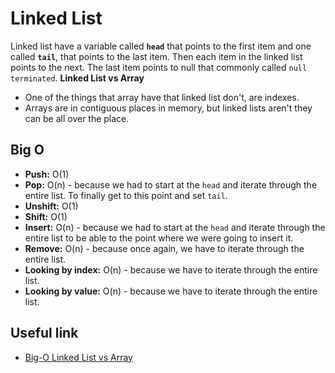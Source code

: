 # Linked List

Linked list have a variable called **`head`** that points to the first item and one called **`tail`**, that points to the last item. Then each item in the linked list points to the next. The last item points to null that commonly called `null terminated`.
**Linked List vs Array**

- One of the things that array have that linked list don't, are indexes.
- Arrays are in contiguous places in memory, but linked lists aren't they can be all over the place.

## Big O

- **Push:** O(1)
- **Pop:** O(n) - because we had to start at the `head` and iterate through the entire list. To finally get to this point and set `tail`.
- **Unshift:** O(1)
- **Shift:** O(1)
- **Insert:** O(n) - because we had to start at the `head` and iterate through the entire list to be able to the point where we were going to insert it.
- **Remove:** O(n) - because once again, we have to iterate through the entire list.
- **Looking by index:** O(n) - because we have to iterate through the entire list.
- **Looking by value:** O(n) - because we have to iterate through the entire list.

## Useful link

- [Big-O Linked List vs Array](../assets/files/BigO.pdf)
